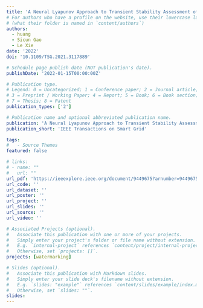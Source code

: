 ```yaml
---
title: 'A Neural Lyapunov Approach to Transient Stability Assessment of Power Electronics-Interfaced Networked Microgrids'
# For authors who have a profile on the website, use their lowercase last name
# (what their folder is named in `content/authors`)
authors:
  - huang
  - Sicun Gao
  - Le Xie
date: '2022'
doi: '10.1109/TSG.2021.3117889'

# Schedule page publish date (NOT publication's date).
publishDate: '2022-01-15T00:00:00Z'

# Publication type.
# Legend: 0 = Uncategorized; 1 = Conference paper; 2 = Journal article;
# 3 = Preprint / Working Paper; 4 = Report; 5 = Book; 6 = Book section;
# 7 = Thesis; 8 = Patent
publication_types: ['2']

# Publication name and optional abbreviated publication name.
publication: 'A Neural Lyapunov Approach to Transient Stability Assessment of Power Electronics-Interfaced Networked Microgrids'
publication_short: 'IEEE Transactions on Smart Grid'

tags:
#   - Source Themes
featured: false

# links:
# - name: ""
#   url: ""
url_pdf: 'https://ieeexplore.ieee.org/document/9449675?arnumber=9449675&tag=1'
url_code: ''
url_dataset: ''
url_poster: ''
url_project: ''
url_slides: ''
url_source: ''
url_video: ''

# Associated Projects (optional).
#   Associate this publication with one or more of your projects.
#   Simply enter your project's folder or file name without extension.
#   E.g. `internal-project` references `content/project/internal-project/index.md`.
#   Otherwise, set `projects: []`.
projects: [watermarking]

# Slides (optional).
#   Associate this publication with Markdown slides.
#   Simply enter your slide deck's filename without extension.
#   E.g. `slides: "example"` references `content/slides/example/index.md`.
#   Otherwise, set `slides: ""`.
slides:
---
```

